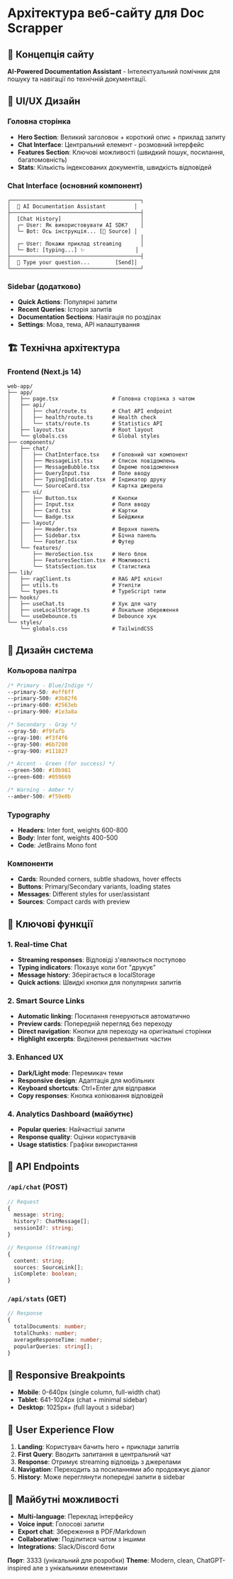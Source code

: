 # Архітектура веб-сайту для Doc Scrapper

## 🎯 Концепція сайту

**AI-Powered Documentation Assistant** - Інтелектуальний помічник для пошуку та навігації по технічній документації.

## 🎨 UI/UX Дизайн

### Головна сторінка
- **Hero Section**: Великий заголовок + короткий опис + приклад запиту
- **Chat Interface**: Центральний елемент - розмовний інтерфейс 
- **Features Section**: Ключові можливості (швидкий пошук, посилання, багатомовність)
- **Stats**: Кількість індексованих документів, швидкість відповідей

### Chat Interface (основний компонент)
```
┌─────────────────────────────────────────┐
│  🤖 AI Documentation Assistant         │
├─────────────────────────────────────────┤
│  [Chat History]                         │
│  ┌─ User: Як використовувати AI SDK?    │
│  └─ Bot: Ось інструкція... [📖 Source] │
│                                         │
│  ┌─ User: Покажи приклад streaming      │
│  └─ Bot: [typing...] ✨                │
├─────────────────────────────────────────┤
│  💬 Type your question...        [Send]│
└─────────────────────────────────────────┘
```

### Sidebar (додатково)
- **Quick Actions**: Популярні запити
- **Recent Queries**: Історія запитів
- **Documentation Sections**: Навігація по розділах
- **Settings**: Мова, тема, API налаштування

## 🏗️ Технічна архітектура

### Frontend (Next.js 14)
```
web-app/
├── app/
│   ├── page.tsx                 # Головна сторінка з чатом
│   ├── api/
│   │   ├── chat/route.ts        # Chat API endpoint
│   │   ├── health/route.ts      # Health check
│   │   └── stats/route.ts       # Statistics API
│   ├── layout.tsx               # Root layout
│   └── globals.css              # Global styles
├── components/
│   ├── chat/
│   │   ├── ChatInterface.tsx    # Головний чат компонент
│   │   ├── MessageList.tsx      # Список повідомлень
│   │   ├── MessageBubble.tsx    # Окреме повідомлення
│   │   ├── QueryInput.tsx       # Поле вводу
│   │   ├── TypingIndicator.tsx  # Індикатор друку
│   │   └── SourceCard.tsx       # Картка джерела
│   ├── ui/
│   │   ├── Button.tsx           # Кнопки
│   │   ├── Input.tsx            # Поля вводу
│   │   ├── Card.tsx             # Картки
│   │   └── Badge.tsx            # Бейджики
│   ├── layout/
│   │   ├── Header.tsx           # Верхня панель
│   │   ├── Sidebar.tsx          # Бічна панель
│   │   └── Footer.tsx           # Футер
│   └── features/
│       ├── HeroSection.tsx      # Hero блок
│       ├── FeaturesSection.tsx  # Можливості
│       └── StatsSection.tsx     # Статистика
├── lib/
│   ├── ragClient.ts             # RAG API клієнт
│   ├── utils.ts                 # Утиліти
│   └── types.ts                 # TypeScript типи
├── hooks/
│   ├── useChat.ts               # Хук для чату
│   ├── useLocalStorage.ts       # Локальне збереження
│   └── useDebounce.ts           # Debounce хук
└── styles/
    └── globals.css              # TailwindCSS
```

## 🎨 Дизайн система

### Кольорова палітра
```css
/* Primary - Blue/Indigo */
--primary-50: #eff6ff
--primary-500: #3b82f6  
--primary-600: #2563eb
--primary-900: #1e3a8a

/* Secondary - Gray */
--gray-50: #f9fafb
--gray-100: #f3f4f6
--gray-500: #6b7280
--gray-900: #111827

/* Accent - Green (for success) */
--green-500: #10b981
--green-600: #059669

/* Warning - Amber */
--amber-500: #f59e0b
```

### Typography
- **Headers**: Inter font, weights 600-800
- **Body**: Inter font, weights 400-500  
- **Code**: JetBrains Mono font

### Компоненти
- **Cards**: Rounded corners, subtle shadows, hover effects
- **Buttons**: Primary/Secondary variants, loading states
- **Messages**: Different styles for user/assistant
- **Sources**: Compact cards with preview

## 🚀 Ключові функції

### 1. Real-time Chat
- **Streaming responses**: Відповіді з'являються поступово
- **Typing indicators**: Показує коли бот "друкує"
- **Message history**: Зберігається в localStorage
- **Quick actions**: Швидкі кнопки для популярних запитів

### 2. Smart Source Links
- **Automatic linking**: Посилання генеруються автоматично
- **Preview cards**: Попередній перегляд без переходу
- **Direct navigation**: Кнопки для переходу на оригінальні сторінки
- **Highlight excerpts**: Виділення релевантних частин

### 3. Enhanced UX
- **Dark/Light mode**: Перемикач теми
- **Responsive design**: Адаптація для мобільних
- **Keyboard shortcuts**: Ctrl+Enter для відправки
- **Copy responses**: Кнопка копіювання відповідей

### 4. Analytics Dashboard (майбутнє)
- **Popular queries**: Найчастіші запити
- **Response quality**: Оцінки користувачів
- **Usage statistics**: Графіки використання

## 🔧 API Endpoints

### `/api/chat` (POST)
```typescript
// Request
{
  message: string;
  history?: ChatMessage[];
  sessionId?: string;
}

// Response (Streaming)
{
  content: string;
  sources: SourceLink[];
  isComplete: boolean;
}
```

### `/api/stats` (GET)
```typescript
// Response
{
  totalDocuments: number;
  totalChunks: number;
  averageResponseTime: number;
  popularQueries: string[];
}
```

## 📱 Responsive Breakpoints

- **Mobile**: 0-640px (single column, full-width chat)
- **Tablet**: 641-1024px (chat + minimal sidebar)
- **Desktop**: 1025px+ (full layout з sidebar)

## 🎯 User Experience Flow

1. **Landing**: Користувач бачить hero + приклади запитів
2. **First Query**: Вводить запитання в центральний чат
3. **Response**: Отримує streaming відповідь з джерелами
4. **Navigation**: Переходить за посиланнями або продовжує діалог
5. **History**: Може переглянути попередні запити в sidebar

## 🔮 Майбутні можливості

- **Multi-language**: Переклад інтерфейсу
- **Voice input**: Голосові запити
- **Export chat**: Збереження в PDF/Markdown
- **Collaborative**: Поділитися чатом з іншими
- **Integrations**: Slack/Discord боти

**Порт**: 3333 (унікальний для розробки)
**Theme**: Modern, clean, ChatGPT-inspired але з унікальними елементами 